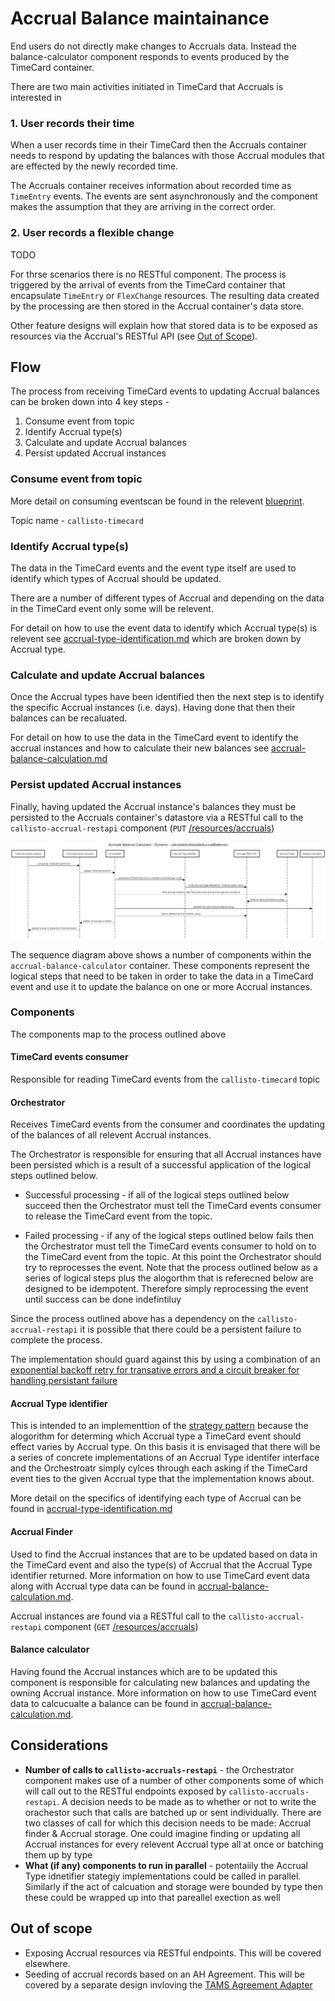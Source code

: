 # Accrual Balance maintainance

End users do not directly make changes to Accruals data. Instead the balance-calculator component responds to events produced by the TimeCard container.

There are two main activities initiated in TimeCard that Accruals is interested in

### 1. User records their time

When a user records time in their TimeCard then the Accruals container needs to respond by updating the balances with those Accrual modules that are effected by the newly recorded time.

The Accruals container receives information about recorded time as `TimeEntry` events. The events are sent asynchronously and the component makes the assumption that they are arriving in the correct order. 

### 2. User records a flexible change
TODO

For thrse scenarios there is no RESTful component. The process is triggered by the arrival of events from the TimeCard container that encapsulate `TimeEntry` or `FlexChange` resources. The resulting data created by the processing are then stored in the Accrual container's data store. 

Other feature designs will explain how that stored data is to be exposed as resources via the Accrual's RESTful API (see [Out of Scope](#out-of-scope)). 

## Flow
The process from receiving TimeCard events to updating Accrual balances can be broken down into 4 key steps - 

1. Consume event from topic
2. Identify Accrual type(s)
3. Calculate and update Accrual balances
4. Persist updated Accrual instances

### Consume event from topic

More detail on consuming eventscan be found in the relevent [blueprint](https://github.com/UKHomeOffice/callisto-docs/blob/main/blueprints/event-publishing-and-consuming.md#event-consumer). 

Topic name - `callisto-timecard`

### Identify Accrual type(s)
The data in the TimeCard events and the event type itself are used to identify which types of Accrual should be updated.

There are a number of different types of Accrual and depending on the data in the TimeCard event only some will be relevent.

For detail on how to use the event data to identify which Accrual type(s) is relevent see [accrual-type-identification.md](./accrual-type-identification.md) which are broken down by Accrual type.

### Calculate and update Accrual balances
Once the Accrual types have been identified then the next step is to identify the specific Accrual instances (i.e. days). Having done that then their balances can be recaluated.

For detail on how to use the data in the TimeCard event to identify the accrual instances and how to calculate their new balances see [accrual-balance-calculation.md](./accrual-balance-calculation.md) 

### Persist updated Accrual instances
Finally, having updated the Accrual instance's balances they must be persisted to the Accruals container's datastore via a RESTful call to the `callisto-accrual-restapi` component (`PUT` [/resources/accruals](./../../rest-api/rest-endpoints.md#updateaccruals))

![](./../images/calculate-and-update-accrual-balances-detail.png)

The sequence diagram above shows a number of components within the `accrual-balance-calculator` container. These components represent the logical steps that need to be taken in order to take the data in a TimeCard event and use it to update the balance on one or more Accrual instances.

### Components
The components map to the process outlined above

#### TimeCard events consumer
Responsible for reading TimeCard events from the `callisto-timecard` topic

#### Orchestrator
Receives TimeCard events from the consumer and coordinates the updating of the balances of all relevent Accrual instances.

The Orchestrator is responsible for ensuring that all Accrual instances have been persisted which is a result of a successful application of the logical steps outlined below. 

- Successful processing - if all of the logical steps outlined below succeed then the Orchestrator must tell the TimeCard events consumer to release the TimeCard event from the topic. 

- Failed processing - if any of the logical steps outlined below fails then the Orchestrator must tell the TimeCard events consumer to hold on to the TimeCard event from the topic. At this point the Orchestrator should try to reprocesses the event. Note that the process outlined below as a series of logical steps plus the alogorthm that is referecned below are designed to be idempotent. Therefore simply reprocessing the event until success can be done indefintiluy

Since the process outlined above has a dependency on the `callisto-accrual-restapi` it is possible that there could be a persistent failure to complete the process.

The implementation should guard against this by using a combination of an [exponential backoff retry for transative errors and a circuit breaker for handling persistant failure](https://dzone.com/articles/understanding-retry-pattern-with-exponential-back)

#### Accrual Type identifier
This is intended to an implementtion of the [strategy pattern](https://en.wikipedia.org/wiki/Strategy_pattern) because the alogorithm for determing which Accrual type a TimeCard event should effect varies by Accrual type. On this basis it is envisaged that there will be a series of concrete implementations of an Accrual Type identifer interface and the Orchestroatr simply cylces through each asking if the TimeCard event ties to the given Accrual type that the implementation knows about.

More detail on the specifics of identifying each type of Accrual can be found in [accrual-type-identification.md](./accrual-type-identification.md)

#### Accrual Finder
Used to find the Accrual instances that are to be updated based on data in the TimeCard event and also the type(s) of Accrual that the Accrual Type identifier returned. More information on how to use TimeCard event data along with Accrual type data can be found in [accrual-balance-calculation.md](./accrual-balance-calculation.md). 

Accrual instances are found via a RESTful call to the `callisto-accrual-restapi` component (`GET` [/resources/accruals](./../../rest-api/rest-endpoints.md#findaccruals))

#### Balance calculator
Having found the Accrual instances which are to be updated this component is responsible for calculating new balances and updating the owning Accrual instance. More information on how to use TimeCard event data to calcucualte a balance can be found in [accrual-balance-calculation.md](./accrual-balance-calculation.md).

## Considerations
- **Number of calls to `callisto-accruals-restapi`** - the Orchestrator component makes use of a number of other components some of which will call out to the RESTful endpoints exposed by `callisto-accruals-restapi`. A decision needs to be made as to whether or not to write the orachestor such that calls are batched up or sent individually. There are two classes of call for which this decision needs to be made: Accrual finder & Accrual storage. One could imagine finding or updating all Accrual instances for every relevent Accrual type all at once or batching them up by type
- **What (if any) components to run in parallel** - potentaiily the Accrual Type idnetifier stategiy implementations could be called in parallel. Similarly if the act of calcuation and storage were bounded by type then these could be wrapped up into that pareallel exection as well

## Out of scope
- Exposing Accrual resources via RESTful endpoints. This will be covered elsewhere.
- Seeding of accrual records based on an AH Agreement. This will be covered by a separate design invloving the [TAMS Agreement Adapter](https://github.com/UKHomeOffice/callisto-docs/blob/main/containers.md#tams-agreement-adapter)